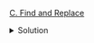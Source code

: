 [C. Find and Replace](https://codeforces.com/contest/1807/problem/C)

<details><summary>Solution</summary>

![](../../../assets/1807C.png)

</details>
